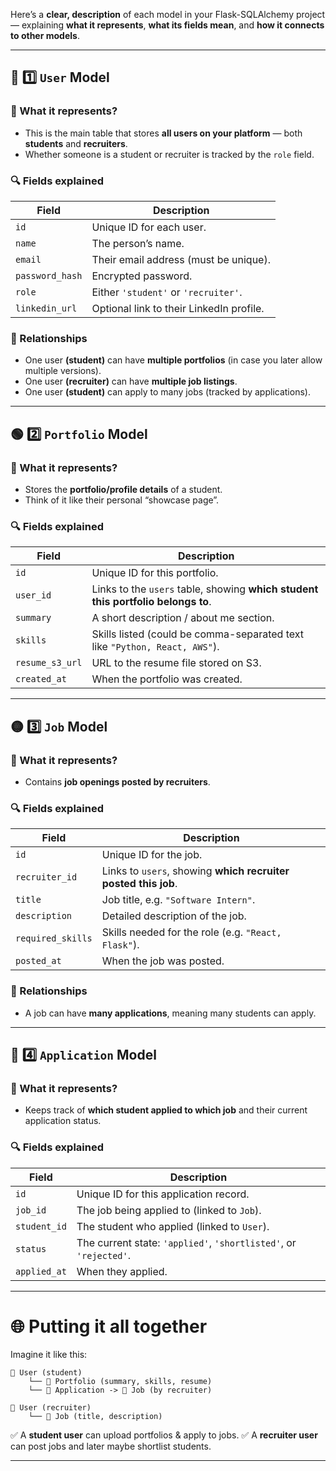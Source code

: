 
Here’s a **clear,  description** of each model in your Flask-SQLAlchemy project — explaining **what it represents**, **what its fields mean**, and **how it connects to other models**.

---

## 🔵 1️⃣ `User` Model

### 🚀 What it represents?

* This is the main table that stores **all users on your platform** — both **students** and **recruiters**.
* Whether someone is a student or recruiter is tracked by the `role` field.

### 🔍 Fields explained

| Field           | Description                              |
| --------------- | ---------------------------------------- |
| `id`            | Unique ID for each user.                 |
| `name`          | The person’s name.                       |
| `email`         | Their email address (must be unique).    |
| `password_hash` | Encrypted password.                      |
| `role`          | Either `'student'` or `'recruiter'`.     |
| `linkedin_url`  | Optional link to their LinkedIn profile. |

### 🔗 Relationships

* One user **(student)** can have **multiple portfolios** (in case you later allow multiple versions).
* One user **(recruiter)** can have **multiple job listings**.
* One user **(student)** can apply to many jobs (tracked by applications).

---

## 🟢 2️⃣ `Portfolio` Model

### 🚀 What it represents?

* Stores the **portfolio/profile details** of a student.
* Think of it like their personal “showcase page”.

### 🔍 Fields explained

| Field           | Description                                                                      |
| --------------- | -------------------------------------------------------------------------------- |
| `id`            | Unique ID for this portfolio.                                                    |
| `user_id`       | Links to the `users` table, showing **which student this portfolio belongs to**. |
| `summary`       | A short description / about me section.                                          |
| `skills`        | Skills listed (could be comma-separated text like `"Python, React, AWS"`).       |
| `resume_s3_url` | URL to the resume file stored on S3.                                             |
| `created_at`    | When the portfolio was created.                                                  |

---

## 🟡 3️⃣ `Job` Model

### 🚀 What it represents?

* Contains **job openings posted by recruiters**.

### 🔍 Fields explained

| Field             | Description                                                    |
| ----------------- | -------------------------------------------------------------- |
| `id`              | Unique ID for the job.                                         |
| `recruiter_id`    | Links to `users`, showing **which recruiter posted this job**. |
| `title`           | Job title, e.g. `"Software Intern"`.                           |
| `description`     | Detailed description of the job.                               |
| `required_skills` | Skills needed for the role (e.g. `"React, Flask"`).            |
| `posted_at`       | When the job was posted.                                       |

### 🔗 Relationships

* A job can have **many applications**, meaning many students can apply.

---

## 🔴 4️⃣ `Application` Model

### 🚀 What it represents?

* Keeps track of **which student applied to which job** and their current application status.

### 🔍 Fields explained

| Field        | Description                                                       |
| ------------ | ----------------------------------------------------------------- |
| `id`         | Unique ID for this application record.                            |
| `job_id`     | The job being applied to (linked to `Job`).                       |
| `student_id` | The student who applied (linked to `User`).                       |
| `status`     | The current state: `'applied'`, `'shortlisted'`, or `'rejected'`. |
| `applied_at` | When they applied.                                                |

---

# 🌐 Putting it all together

Imagine it like this:

```
👤 User (student) 
    └── 📁 Portfolio (summary, skills, resume)
    └── 📝 Application -> 🏢 Job (by recruiter)

👤 User (recruiter)
    └── 🏢 Job (title, description)
```

✅ A **student user** can upload portfolios & apply to jobs.
✅ A **recruiter user** can post jobs and later maybe shortlist students.

---


